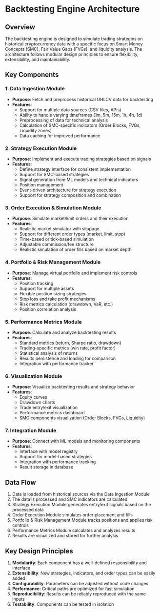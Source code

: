 # Backtesting Engine Architecture

## Overview

The backtesting engine is designed to simulate trading strategies on historical cryptocurrency data with a specific focus on Smart Money Concepts (SMC), Fair Value Gaps (FVGs), and liquidity analysis. The architecture follows modular design principles to ensure flexibility, extensibility, and maintainability.

## Key Components

### 1. Data Ingestion Module
- **Purpose**: Fetch and preprocess historical OHLCV data for backtesting
- **Features**:
  - Support for multiple data sources (CSV files, APIs)
  - Ability to handle varying timeframes (1m, 5m, 15m, 1h, 4h, 1d)
  - Preprocessing of data for technical analysis
  - Calculation of SMC-specific indicators (Order Blocks, FVGs, Liquidity zones)
  - Data caching for improved performance

### 2. Strategy Execution Module
- **Purpose**: Implement and execute trading strategies based on signals
- **Features**:
  - Define strategy interface for consistent implementation
  - Support for SMC-based strategies
  - Signal generation from ML models and technical indicators
  - Position management
  - Event-driven architecture for strategy execution
  - Support for strategy composition and combination

### 3. Order Execution & Simulation Module
- **Purpose**: Simulate market/limit orders and their execution
- **Features**:
  - Realistic market simulator with slippage
  - Support for different order types (market, limit, stop)
  - Time-based or tick-based simulation
  - Adjustable commission/fee structure
  - Realistic simulation of order fills based on market depth

### 4. Portfolio & Risk Management Module
- **Purpose**: Manage virtual portfolio and implement risk controls
- **Features**:
  - Position tracking
  - Support for multiple assets
  - Flexible position sizing strategies
  - Stop loss and take profit mechanisms
  - Risk metrics calculation (drawdown, VaR, etc.)
  - Position correlation analysis

### 5. Performance Metrics Module
- **Purpose**: Calculate and analyze backtesting results
- **Features**:
  - Standard metrics (return, Sharpe ratio, drawdown)
  - Trading-specific metrics (win rate, profit factor)
  - Statistical analysis of returns
  - Results persistence and loading for comparison
  - Integration with performance tracker

### 6. Visualization Module
- **Purpose**: Visualize backtesting results and strategy behavior
- **Features**:
  - Equity curves
  - Drawdown charts
  - Trade entry/exit visualization
  - Performance metrics dashboard
  - SMC components visualization (Order Blocks, FVGs, Liquidity)

### 7. Integration Module
- **Purpose**: Connect with ML models and monitoring components
- **Features**:
  - Interface with model registry
  - Support for model-based strategies
  - Integration with performance tracking
  - Result storage in database

## Data Flow

1. Data is loaded from historical sources via the Data Ingestion Module
2. The data is processed and SMC indicators are calculated
3. Strategy Execution Module generates entry/exit signals based on the processed data
4. Order Execution Module simulates order placement and fills
5. Portfolio & Risk Management Module tracks positions and applies risk controls
6. Performance Metrics Module calculates and analyzes results
7. Results are visualized and stored for further analysis

## Key Design Principles

1. **Modularity**: Each component has a well-defined responsibility and interface
2. **Extensibility**: New strategies, indicators, and order types can be easily added
3. **Configurability**: Parameters can be adjusted without code changes
4. **Performance**: Critical paths are optimized for fast simulation
5. **Reproducibility**: Results can be reliably reproduced with the same inputs
6. **Testability**: Components can be tested in isolation 